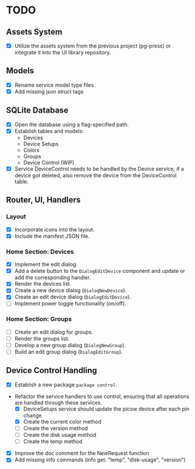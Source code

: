 # TODO

## Assets System

- [x] Utilize the assets system from the previous project (pg-press) or integrate it into the UI library repository.

## Models

- [x] Rename service model type files
- [x] Add missing json struct tags

## SQLite Database

- [x] Open the database using a flag-specified path.
- [x] Establish tables and models:
  - Devices
  - Device Setups
  - Colors
  - Groups
  - Device Control (WIP)
- [x] Service DeviceControl needs to be handled by the Device service, if a device got deleted, also remove the device from the DeviceControl table.

## Router, UI, Handlers

### Layout

- [x] Incorporate icons into the layout.
- [x] Include the manifest JSON file.

### Home Section: Devices

- [x] Implement the edit dialog.
- [x] Add a delete button to the `DialogEditDevice` component and update or add the corresponding handler.
- [x] Render the devices list.
- [x] Create a new device dialog (`DialogNewDevice`).
- [x] Create an edit device dialog (`DialogEditDevice`).
- [ ] Implement power toggle functionality (on/off).

### Home Section: Groups

- [ ] Create an edit dialog for groups.
- [ ] Render the groups list.
- [ ] Develop a new group dialog (`DialogNewGroup`).
- [ ] Build an edit group dialog (`DialogEditGroup`).

## Device Control Handling

- [x] Establish a new package `package control`.
- Refactor the service handlers to use control, ensuring that all operations are handled through these services.
  - [x] DeviceSetups service should update the picow device after each pin change
  - [x] Create the current color method
  - [ ] Create the version method
  - [ ] Create the disk usage method
  - [ ] Create the temp method
- [x] Improve the doc comment for the NewRequest function
- [x] Add missing info commands (info get: "temp", "disk-usage", "version")
